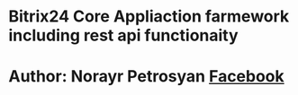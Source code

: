 # Bitrix24 Core Appliaction farmework including rest api functionaity
# Author: Norayr Petrosyan  <a href="https://facebook.com/nordeveloper">Facebook</a>
